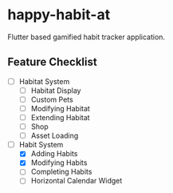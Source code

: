 # happy-habit-at

Flutter based gamified habit tracker application.

## Feature Checklist

- [ ] Habitat System
  - [ ] Habitat Display
  - [ ] Custom Pets
  - [ ] Modifying Habitat
  - [ ] Extending Habitat
  - [ ] Shop
  - [ ] Asset Loading
- [ ] Habit System
  - [x] Adding Habits
  - [x] Modifying Habits
  - [ ] Completing Habits
  - [ ] Horizontal Calendar Widget
